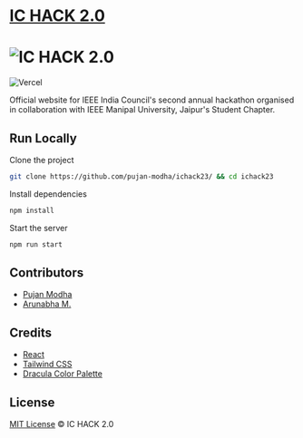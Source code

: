 
# [IC HACK 2.0](https://ichack2023.ieeemuj.com/)

# ![IC HACK 2.0](https://raw.githubusercontent.com/pujan-modha/ichack23/master/src/assets/ichack23.png)

![Vercel](https://therealsujitk-vercel-badge.vercel.app/?app=ichack23)

Official website for IEEE India Council's second annual hackathon organised in collaboration with IEEE Manipal University, Jaipur's Student Chapter.




## Run Locally

Clone the project

```bash
git clone https://github.com/pujan-modha/ichack23/ && cd ichack23
```

Install dependencies

```bash
npm install
```

Start the server

```bash
npm run start
```


## Contributors

- [Pujan Modha](https://www.github.com/pujan-modha)
- [Arunabha M.](https://www.github.com/Arunabha-NOTE)

## Credits

 - [React](https://www.react.dev/)
 - [Tailwind CSS](https://www.tailwindcss.com/)
 - [Dracula Color Palette](https://www.draculatheme.com/)


## License

[MIT License](https://github.com/pujan-modha/ichack23/blob/master/LICENSE) © IC HACK 2.0

